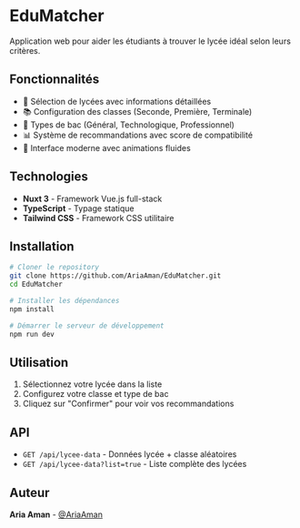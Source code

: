 # EduMatcher

Application web pour aider les étudiants à trouver le lycée idéal selon leurs critères.

## Fonctionnalités

- 🏫 Sélection de lycées avec informations détaillées
- 📚 Configuration des classes (Seconde, Première, Terminale)
- 🎯 Types de bac (Général, Technologique, Professionnel)
- 📊 Système de recommandations avec score de compatibilité
- 🎨 Interface moderne avec animations fluides

## Technologies

- **Nuxt 3** - Framework Vue.js full-stack
- **TypeScript** - Typage statique
- **Tailwind CSS** - Framework CSS utilitaire

## Installation

```bash
# Cloner le repository
git clone https://github.com/AriaAman/EduMatcher.git
cd EduMatcher

# Installer les dépendances
npm install

# Démarrer le serveur de développement
npm run dev
```

## Utilisation

1. Sélectionnez votre lycée dans la liste
2. Configurez votre classe et type de bac
3. Cliquez sur "Confirmer" pour voir vos recommandations

## API

- `GET /api/lycee-data` - Données lycée + classe aléatoires
- `GET /api/lycee-data?list=true` - Liste complète des lycées

## Auteur

**Aria Aman** - [@AriaAman](https://github.com/AriaAman)
